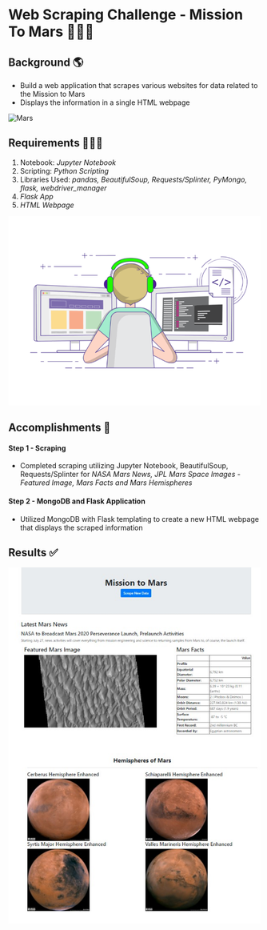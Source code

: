 # Web Scraping Challenge - Mission To Mars 👩🏻‍🚀

## Background 🌎

- Build a web application that scrapes various websites for data related to the Mission to Mars 
- Displays the information in a single HTML webpage

![Mars](/Mission_to_Mars/images/1.gif)

## Requirements 👩🏻‍💻

1. Notebook: *Jupyter Notebook*
2. Scripting: *Python Scripting*
3. Libraries Used: *pandas, BeautifulSoup, Requests/Splinter, PyMongo, flask, webdriver_manager*
3. *Flask App*
4. *HTML Webpage*

![Coding](/Mission_to_Mars/images/2.gif)

## Accomplishments 🎯

#### Step 1 - Scraping

- Completed scraping utilizing Jupyter Notebook, BeautifulSoup, Requests/Splinter for *NASA Mars News, JPL Mars Space Images - Featured Image, Mars Facts and Mars Hemispheres*

#### Step 2 - MongoDB and Flask Application

- Utilized MongoDB with Flask templating to create a new HTML webpage that displays the scraped information

## Results ✅

![HTML Webpage](/Mission_to_Mars/images/3.jpg)
